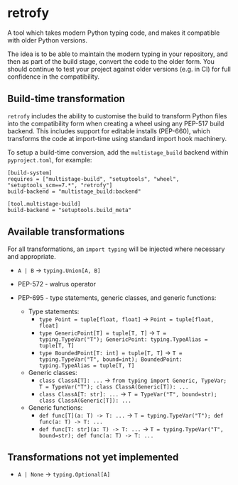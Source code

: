 # retrofy

A tool which takes modern Python typing code, and makes it
compatible with older Python versions.

The idea is to be able to maintain the modern typing in your
repository, and then as part of the build stage, convert the
code to the older form. You should continue to test your project against older
versions (e.g. in CI) for full confidence in the compatibility.

## Build-time transformation

`retrofy` includes the ability to customise the build to
transform Python files into the compatibility form when creating a wheel
using any PEP-517 build backend. This includes support for editable installs
(PEP-660), which transforms the code at import-time using standard import hook
machinery.

To setup a build-time conversion, add the `multistage_build` backend within
`pyproject.toml`, for example:

```
[build-system]
requires = ["multistage-build", "setuptools", "wheel", "setuptools_scm==7.*", "retrofy"]
build-backend = "multistage_build:backend"

[tool.multistage-build]
build-backend = "setuptools.build_meta"
```

## Available transformations

For all transformations, an `import typing` will be injected where necessary
and appropriate.

* `A | B` -> `typing.Union[A, B]`

* PEP-572 - walrus operator

* PEP-695 - type statements, generic classes, and generic functions:
  * Type statements:
    * `type Point = tuple[float, float]` -> `Point = tuple[float, float]`
    * `type GenericPoint[T] = tuple[T, T]` -> `T = typing.TypeVar("T"); GenericPoint: typing.TypeAlias = tuple[T, T]`
    * `type BoundedPoint[T: int] = tuple[T, T]` -> `T = typing.TypeVar("T", bound=int); BoundedPoint: typing.TypeAlias = tuple[T, T]`
  * Generic classes:
    * `class ClassA[T]: ...` -> `from typing import Generic, TypeVar; T = TypeVar("T"); class ClassA(Generic[T]): ...`
    * `class ClassA[T: str]: ...` -> `T = TypeVar("T", bound=str); class ClassA(Generic[T]): ...`
  * Generic functions:
    * `def func[T](a: T) -> T: ...` -> `T = typing.TypeVar("T"); def func(a: T) -> T: ...`
    * `def func[T: str](a: T) -> T: ...` -> `T = typing.TypeVar("T", bound=str); def func(a: T) -> T: ...`

## Transformations not yet implemented

* `A | None` -> `typing.Optional[A]`
